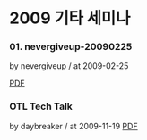 # 2009 기타 세미나

### 01. nevergiveup-20090225

by nevergiveup / at 2009-02-25

[PDF](https://s3.ap-northeast-2.amazonaws.com/sparcs.home/seminars/nevergiveup-20090304-1.pdf)

### OTL Tech Talk

by daybreaker / at 2009-11-19
[PDF](https://s3.ap-northeast-2.amazonaws.com/sparcs.home/seminars/daybreaker-20091120-1.pdf)
